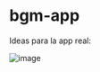 # bgm-app
Ideas para la app real:

![image](https://github.com/XKeeXE/bgm-app/assets/56556744/a0e55053-a909-4349-b975-ed6cbbcb178e)
